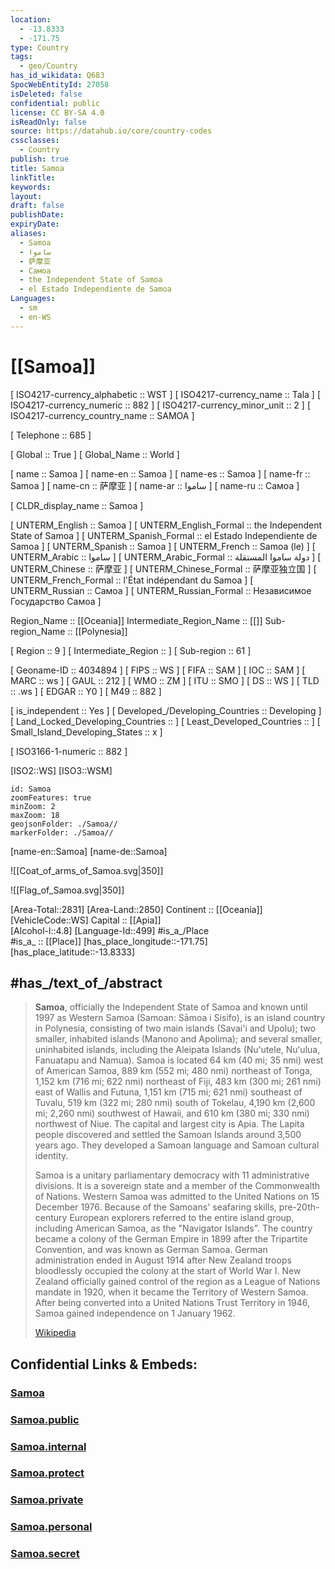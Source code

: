 ```yaml
---
location:
  - -13.8333
  - -171.75
type: Country
tags:
  - geo/Country
has_id_wikidata: Q683
SpocWebEntityId: 27058
isDeleted: false
confidential: public
license: CC BY-SA 4.0
isReadOnly: false
source: https://datahub.io/core/country-codes
cssclasses:
  - Country
publish: true
title: Samoa
linkTitle:
keywords:
layout:
draft: false
publishDate:
expiryDate:
aliases:
  - Samoa
  - ساموا
  - 萨摩亚
  - Самоа
  - the Independent State of Samoa
  - el Estado Independiente de Samoa
Languages:
  - sm
  - en-WS
---
```


# [[Samoa]] 

[	ISO4217-currency_alphabetic	 :: WST ] 
[	ISO4217-currency_name	 :: Tala ] 
[	ISO4217-currency_numeric	 :: 882 ] 
[	ISO4217-currency_minor_unit	 :: 2 ] 
[	ISO4217-currency_country_name	 :: SAMOA ] 

[	Telephone	 :: 685 ] 

[	Global	 :: True ] 
[	Global_Name	 :: World ] 

[	name	 :: Samoa ] 
[	name-en	 :: Samoa ] 
[	name-es	 :: Samoa ] 
[	name-fr	 :: Samoa ] 
[	name-cn	 :: 萨摩亚 ] 
[	name-ar	 :: ساموا ] 
[	name-ru	 :: Самоа ] 

[	CLDR_display_name	 :: Samoa ] 

[	UNTERM_English	 :: Samoa ] 
[	UNTERM_English_Formal	 :: the Independent State of Samoa ] 
[	UNTERM_Spanish_Formal	 :: el Estado Independiente de Samoa ] 
[	UNTERM_Spanish	 :: Samoa ] 
[	UNTERM_French	 :: Samoa (le) ] 
[	UNTERM_Arabic	 :: ساموا ] 
[	UNTERM_Arabic_Formal	 :: دولة ساموا المستقلة ] 
[	UNTERM_Chinese	 :: 萨摩亚 ] 
[	UNTERM_Chinese_Formal	 :: 萨摩亚独立国 ] 
[	UNTERM_French_Formal	 :: l'État indépendant du Samoa ] 
[	UNTERM_Russian	 :: Самоа ] 
[	UNTERM_Russian_Formal	 :: Независимое Государство Самоа ] 

Region_Name ::  [[Oceania]] 
Intermediate_Region_Name ::  [[]] 
Sub-region_Name ::  [[Polynesia]] 

[	Region	 :: 9 ] 
[	Intermediate_Region	 ::  ] 
[	Sub-region	 :: 61 ] 

[	Geoname-ID	 :: 4034894 ] 
[	FIPS	 :: WS ] 
[	FIFA	 :: SAM ] 
[	IOC	 :: SAM ] 
[	MARC	 :: ws ] 
[	GAUL	 :: 212 ] 
[	WMO	 :: ZM ] 
[	ITU	 :: SMO ] 
[	DS	 :: WS ] 
[	TLD	 :: .ws ] 
[	EDGAR	 :: Y0 ] 
[	M49	 :: 882 ] 

[	is_independent	 :: Yes ] 
[	Developed_/Developing_Countries	 :: Developing ] 
[	Land_Locked_Developing_Countries	 ::  ] 
[	Least_Developed_Countries	 ::  ] 
[	Small_Island_Developing_States	 :: x ] 

[	ISO3166-1-numeric	 :: 882 ] 



[ISO2::WS] 
[ISO3::WSM] 
```leaflet
id: Samoa
zoomFeatures: true 
minZoom: 2 
maxZoom: 18
geojsonFolder: ./Samoa//
markerFolder: ./Samoa//
```

[name-en::Samoa] 
[name-de::Samoa] 

![[Coat_of_arms_of_Samoa.svg|350]] 

![[Flag_of_Samoa.svg|350]] 

[Area-Total::2831] 
[Area-Land::2850] 
Continent :: [[Oceania]]  
[VehicleCode::WS] 
Capital :: [[Apia]]  
[Alcohol-l::4.8] 
[Language-Id::499] 
#is_a_/Place  
#is_a_ :: [[Place]] 
[has_place_longitude::-171.75] 
[has_place_latitude::-13.8333] 


## #has_/text_of_/abstract 

> **Samoa**, officially the Independent State of Samoa and known until 1997 as Western Samoa (Samoan: Sāmoa i Sisifo), is an island country in Polynesia, consisting of two main islands (Savai'i and Upolu); two smaller, inhabited islands (Manono and Apolima); and several smaller, uninhabited islands, including the Aleipata Islands (Nuʻutele, Nuʻulua, Fanuatapu and Namua). Samoa is located 64 km (40 mi; 35 nmi) west of American Samoa, 889 km (552 mi; 480 nmi) northeast of Tonga, 1,152 km (716 mi; 622 nmi) northeast of Fiji, 483 km (300 mi; 261 nmi) east of Wallis and Futuna, 1,151 km (715 mi; 621 nmi) southeast of Tuvalu, 519 km (322 mi; 280 nmi) south of Tokelau, 4,190 km (2,600 mi; 2,260 nmi) southwest of Hawaii, and 610 km (380 mi; 330 nmi) northwest of Niue. The capital and largest city is Apia. The Lapita people discovered and settled the Samoan Islands around 3,500 years ago. They developed a Samoan language and Samoan cultural identity.
>
> Samoa is a unitary parliamentary democracy with 11 administrative divisions. It is a sovereign state and a member of the Commonwealth of Nations. Western Samoa was admitted to the United Nations on 15 December 1976. Because of the Samoans' seafaring skills, pre-20th-century European explorers referred to the entire island group, including American Samoa, as the "Navigator Islands". The country became a colony of the German Empire in 1899 after the Tripartite Convention, and was known as German Samoa. German administration ended in August 1914 after New Zealand troops bloodlessly occupied the colony at the start of World War I. New Zealand officially gained control of the region as a League of Nations mandate in 1920, when it became the Territory of Western Samoa. After being converted into a United Nations Trust Territory in 1946, Samoa gained independence on 1 January 1962.
>
> [Wikipedia](https://en.wikipedia.org/wiki/Samoa)


## Confidential Links & Embeds: 

### [Samoa](/_Standards/Earth/Continent/Oceania/Polynesia/Samoa.md) 

### [Samoa.public](/_public/Earth/Continent/Oceania/Polynesia/Samoa.public.md) 

### [Samoa.internal](/_internal/Earth/Continent/Oceania/Polynesia/Samoa.internal.md) 

### [Samoa.protect](/_protect/Earth/Continent/Oceania/Polynesia/Samoa.protect.md) 

### [Samoa.private](/_private/Earth/Continent/Oceania/Polynesia/Samoa.private.md) 

### [Samoa.personal](/_personal/Earth/Continent/Oceania/Polynesia/Samoa.personal.md) 

### [Samoa.secret](/_secret/Earth/Continent/Oceania/Polynesia/Samoa.secret.md)


